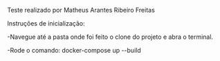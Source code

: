 Teste realizado por Matheus Arantes Ribeiro Freitas

Instruções de inicialização:

   -Navegue até a pasta onde foi feito o clone do projeto e abra o terminal.
   
   -Rode o comando: docker-compose up --build
